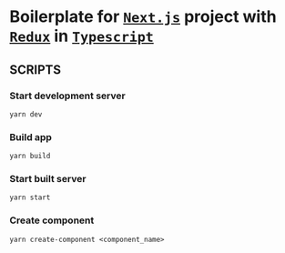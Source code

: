 # Boilerplate for [`Next.js`](https://github.com/vercel/next.js) project with [`Redux`](https://github.com/reduxjs/redux) in [`Typescript`](https://github.com/microsoft/TypeScript)

## SCRIPTS

### Start development server

```
yarn dev
```

### Build app

```
yarn build
```

### Start built server

```
yarn start
```

### Create component

```
yarn create-component <component_name>
```
